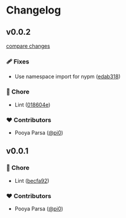 # Changelog


## v0.0.2

[compare changes](https://github.com/unjs/codeup/compare/v0.0.1...v0.0.2)

### 🩹 Fixes

- Use namespace import for nypm ([edab318](https://github.com/unjs/codeup/commit/edab318))

### 🏡 Chore

- Lint ([018604e](https://github.com/unjs/codeup/commit/018604e))

### ❤️ Contributors

- Pooya Parsa ([@pi0](http://github.com/pi0))

## v0.0.1


### 🏡 Chore

- Lint ([becfa92](https://github.com/unjs/codeup/commit/becfa92))

### ❤️ Contributors

- Pooya Parsa ([@pi0](http://github.com/pi0))

